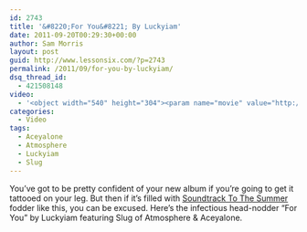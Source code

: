```yaml
---
id: 2743
title: '&#8220;For You&#8221; By Luckyiam'
date: 2011-09-20T00:29:30+00:00
author: Sam Morris
layout: post
guid: http://www.lessonsix.com/?p=2743
permalink: /2011/09/for-you-by-luckyiam/
dsq_thread_id:
  - 421508148
video:
  - '<object width="540" height="304"><param name="movie" value="http://www.youtube.com/v/YHL8quUfSwI?version=3&amp;hl=en_GB"></param><param name="allowFullScreen" value="true"></param><param name="allowscriptaccess" value="always"></param><embed src="http://www.youtube.com/v/YHL8quUfSwI?version=3&amp;hl=en_GB" type="application/x-shockwave-flash" width="540" height="304" allowscriptaccess="always" allowfullscreen="true"></embed></object>'
categories:
  - Video
tags:
  - Aceyalone
  - Atmosphere
  - Luckyiam
  - Slug
---
```

You&#8217;ve got to be pretty confident of your new album if you&#8217;re going to get it tattooed on your leg. But then if it&#8217;s filled with [Soundtrack To The Summer](http://www.lessonsix.com/2011/09/soundtrack-to-the-summer-2/) fodder like this, you can be excused. Here&#8217;s the infectious head-nodder &#8220;For You&#8221; by Luckyiam featuring Slug of Atmosphere & Aceyalone.